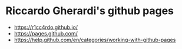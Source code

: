 # Riccardo Gherardi's github pages

* https://r1cc4rdo.github.io/
* https://pages.github.com/
* https://help.github.com/en/categories/working-with-github-pages
